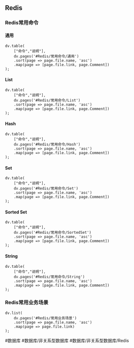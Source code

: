 ## Redis

### Redis常用命令
#### 通用
```dataviewjs
dv.table(
	["命令","说明"],
	dv.pages('#Redis/常用命令/通用')
	.sort(page => page.file.name, 'asc')
	.map(page => [page.file.link, page.Comment])
);
```

#### List
```dataviewjs
dv.table(
	["命令","说明"],
	dv.pages('#Redis/常用命令/List')
	.sort(page => page.file.name, 'asc')
	.map(page => [page.file.link, page.Comment])
);
```

#### Hash
```dataviewjs
dv.table(
	["命令","说明"],
	dv.pages('#Redis/常用命令/Hash')
	.sort(page => page.file.name, 'asc')
	.map(page => [page.file.link, page.Comment])
);
```

#### Set
```dataviewjs
dv.table(
	["命令","说明"],
	dv.pages('#Redis/常用命令/Set')
	.sort(page => page.file.name, 'asc')
	.map(page => [page.file.link, page.Comment])
);
```

#### Sorted Set
```dataviewjs
dv.table(
	["命令","说明"],
	dv.pages('#Redis/常用命令/SortedSet')
	.sort(page => page.file.name, 'asc')
	.map(page => [page.file.link, page.Comment])
);
```

#### String
```dataviewjs
dv.table(
	["命令","说明"],
	dv.pages('#Redis/常用命令/String')
	.sort(page => page.file.name, 'asc')
	.map(page => [page.file.link, page.Comment])
);
```

### Redis常用业务场景
```dataviewjs
dv.list(
	dv.pages('#Redis/常用业务场景')
	.sort(page => page.file.name, 'asc')
	.map(page => page.file.link)
);
```

#数据库 #数据库/非关系型数据库 #数据库/非关系型数据库/Redis